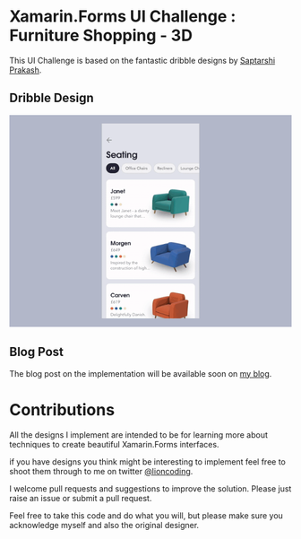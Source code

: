 # Xamarin.Forms UI Challenge : Furniture Shopping - 3D

This UI Challenge is based on the fantastic dribble designs by [Saptarshi Prakash](https://dribbble.com/saptarshipr).

## Dribble Design

![](design/FurnitureShopping3d-dribbble-shot.gif)

## Blog Post

The blog post on the implementation will be available soon on [my blog](https://lioncoding.com).

# Contributions

All the designs I implement are intended to be for learning more about techniques to create beautiful Xamarin.Forms interfaces.

if you have designs you think might be interesting to implement feel free to shoot them through to me on twitter [@lioncoding](https://twitter.com/lioncoding).

I welcome pull requests and suggestions to improve the solution. Please just raise an issue or submit a pull request.

Feel free to take this code and do what you will, but please make sure you acknowledge myself and also the original designer.
